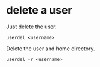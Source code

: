 # delete a user

Just delete the user.

    userdel <username>
    
Delete the user and home directory.

    userdel -r <username>
    
